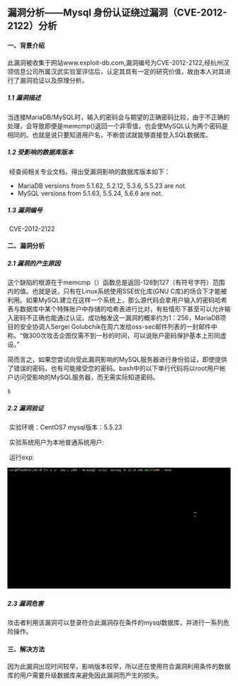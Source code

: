 ## 漏洞分析——Mysql 身份认证绕过漏洞（CVE-2012-2122）分析

#### 一、背景介绍

​	此漏洞被收集于网站www.exploit-db.com,漏洞编号为CVE-2012-2122,经杭州汉领信息公司所属汉武实验室评估后，认定其具有一定的研究价值，故由本人对其进行了漏洞验证以及原理分析。

##### 1.1 漏洞描述

​	当连接MariaDB/MySQL时，输入的密码会与期望的正确密码比较，由于不正确的处理，会导致即便是memcmp()返回一个非零值，也会使MySQL认为两个密码是相同的。也就是说只要知道用户名，不断尝试就能够直接登入SQL数据库。

##### 1.2 受影响的数据库版本

​	经查阅相关专业文档，得出受漏洞影响的数据库版本如下：

+ MariaDB versions from 5.1.62, 5.2.12, 5.3.6, 5.5.23 are not.
+ MySQL versions from 5.1.63, 5.5.24, 5.6.6 are not.

##### 1.3 漏洞编号

​	CVE-2012-2122

  

#### 二、漏洞分析

##### 2.1 漏洞的产生原因

​	这个缺陷的根源在于memcmp（）函数总是返回-128到127（有符号字符）范围内的值。也就是说，只有在Linux系统使用SSE优化库(GNU C库)的场合下才能被利用。如果MySQL建立在这样一个系统上，那么源代码会拿用户输入的密码哈希表与数据库中某个特殊账户中存储的哈希表进行比对，有些情形下甚至可以允许输入密码不正确也能通过认证。成功触发这一漏洞的概率约为1：256，MariaDB项目的安全协调人Sergei Golubchik在周六发给oss-sec邮件列表的一封邮件中称。“做300次攻击企图仅需不到一秒的时间，可以说账户密码保护基本上形同虚设。”

​	简而言之，如果您尝试向受此漏洞影响的MySQL服务器进行身份验证，即使提供了错误的密码，也有可能接受您的密码。bash中的以下单行代码将以root用户帐户访问受影响的MySQL服务器，而无需实际知道密码。	

```
$   
```



##### 2.2 漏洞验证

​	实验环境：CentOS7	   mysql版本：5.5.23

​	实验系统用户为本地普通系统用户:

​	运行exp:

![3](../assets/3.gif)

##### 2.3 漏洞危害

​	攻击者利用该漏洞可以登录符合此漏洞存在条件的mysql数据库，并进行一系列危险操作。

#### 三、解决方法

​	因为此漏洞出现时间较早，影响版本较早，所以还在使用符合漏洞利用条件的数据库的用户需要升级数据库来避免因此漏洞而产生的损失。